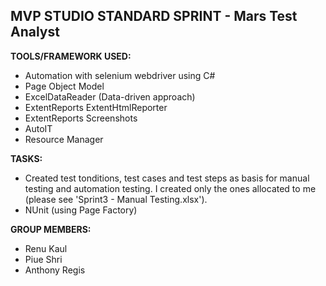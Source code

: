 ## MVP STUDIO STANDARD SPRINT - Mars Test Analyst

**TOOLS/FRAMEWORK USED:**
- Automation with selenium webdriver using C#
- Page Object Model
- ExcelDataReader (Data-driven approach)
- ExtentReports ExtentHtmlReporter
- ExtentReports Screenshots
- AutoIT
- Resource Manager

**TASKS:**
- Created test tonditions, test cases and test steps as basis for manual testing and automation testing. I created only the ones allocated to me (please see 'Sprint3 - Manual Testing.xlsx').
- NUnit (using Page Factory)

**GROUP MEMBERS:**
- Renu Kaul
- Piue Shri
- Anthony Regis
